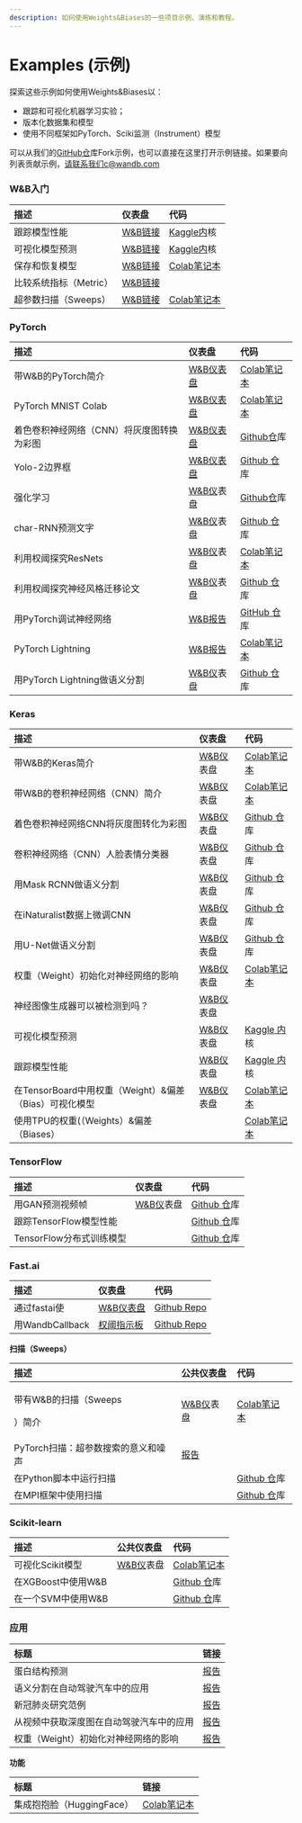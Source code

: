 ```yaml
---
description: 如何使用Weights&Biases的一些项目示例、演练和教程。
---
```


# Examples \(示例\)

 探索这些示例如何使用Weights&Biases以：

* 跟踪和可视化机器学习实验；
* 版本化数据集和模型
* 使用不同框架如PyTorch、Sciki监测（Instrument）模型

可以从我们的[GitHub仓](https://github.com/wandb/examples)库Fork示例，也可以直接在这里打开示例链接。如果要向列表贡献示例，请联系我们c@wandb.com

### **W&B入门**

| 描述 | 仪表盘 | 代码 |
| :--- | :--- | :--- |
| 跟踪模型性能 | [W&B链接](https://wandb.ai/lavanyashukla/visualize-models/reports/Track-Model-Performance--Vmlldzo1NTk2MA)​ | ​[Kaggle内](https://www.kaggle.com/lavanyashukla01/better-models-faster-with-weights-biases)核​ ​ |
| 可视化模型预测 | [W&B链接](https://wandb.ai/lavanyashukla/visualize-predictions/reports/Visualize-Model-Predictions--Vmlldzo1NjM4OA)​ | ​[Kaggle内](https://www.kaggle.com/lavanyashukla01/visualizing-model-performance-with-w-b)核​ |
| 保存和恢复模型 |  [W&B链接](https://wandb.ai/lavanyashukla/save_and_restore/reports/Saving-and-Restoring-Models-with-W&B--Vmlldzo3MDQ3Mw)​ | [ ](https://colab.research.google.com/drive/1pVlV6Ua4C695jVbLoG-wtc50wZ9OOjnC?authuser=1#scrollTo=0LB6j3O-jIsd)[Colab笔记本](https://colab.research.google.com/drive/1pVlV6Ua4C695jVbLoG-wtc50wZ9OOjnC?authuser=1#scrollTo=0LB6j3O-jIsd) |
| 比较系统指标（Metric） | [W&B链接](https://wandb.ai/stacey/estuary/reports/System-metrics-for-model-comparison--Vmlldzo1NzI5Mg)​ |  |
| 超参数扫描（Sweeps） |  [W&B链接](https://wandb.ai/sweep/sweeps-tutorial/workspace?workspace=user-lavanyashukla)​ | [Colab笔记本](https://colab.research.google.com/drive/1gKixa6hNUB8qrn1CfHirOfTEQm0qLCSS?pli=1&authuser=1) |

### PyTorch

| 描述 | 仪表盘 | 代码 |
| :--- | :--- | :--- |
| 带W&B的PyTorch简介 |  [W&B仪表盘](https://app.wandb.ai/wandb/pytorch-intro)​ |  [Colab笔记本](https://github.com/wandb/examples/blob/master/examples/pytorch/pytorch-intro/intro.ipynb) |
| PyTorch MNIST Colab |  [W&B仪表盘](https://app.wandb.ai/wandb/pytorch-mnist)​ |  [Colab笔记本](https://colab.research.google.com/drive/1zkoPdBZWUMsTpvA35ShVNAP0QcRsPUjf?pli=1&authuser=1#scrollTo=oewlztOSe5n4) |
| 着色卷积神经网络（CNN）将灰度图转换为彩图 | [W&B仪表盘](https://app.wandb.ai/clarence-n-huang/color-best-looking/reports?view=carey%2FColorizing%20Images) | [Github仓](https://github.com/clarencenhuang/dl-colorize)库​ |
| Yolo-2边界框 | [W&B仪表盘](https://app.wandb.ai/l2k2/darknet)​ | [Github 仓](https://github.com/lukas/pytorch-yolo2)库​ |
| 强化学习 | [ ](https://wandb.ai/kairproject/kair_algorithms_draft-scripts/runs/ylmssdkf)[W&B仪](https://wandb.ai/kairproject/kair_algorithms_draft-scripts/runs/ylmssdkf)表盘​ | [Github仓](https://github.com/kairproject/kair_algorithms_draft)库​ |
| char-RNN预测文字 |  [W&B仪](https://wandb.ai/borisd13/char-RNN)表盘​ | [Github 仓](https://github.com/borisdayma/char-RNN)库​ |
| 利用权阈探究ResNets |  [W&B仪](https://wandb.ai/cayush/resnet/reports/Exploring-ResNets-With-W&B--Vmlldzo2NDc4NA)表盘​ |  [Colab笔记本](https://colab.research.google.com/drive/1s62r_nK4RNd3PIyrAd2H72gvrMElX3hN?usp=sharing&pli=1&authuser=1)​ |
| 利用权阈探究神经风格迁移论文 |  [W&B仪](https://wandb.ai/cayush/resnet/reports/Exploring-ResNets-With-W&B--Vmlldzo2NDc4NA)表盘​ | [Github 仓](https://github.com/AyushExel/Neural-Style-Transfer)库​ |
| 用PyTorch调试神经网络 | [W&B报告](https://wandb.ai/ayush-thakur/debug-neural-nets/reports/Visualizing-and-Debugging-Neural-Networks-with-PyTorch-and-W-B--Vmlldzo2OTUzNA)​ | [GitHub 仓](https://github.com/ayulockin/debugNNwithWandB)库​ |
| PyTorch Lightning |  [W&B报告](https://wandb.ai/cayush/pytorchlightning/reports/Use-Pytorch-Lightning-with-Weights-Biases--Vmlldzo2NjQ1Mw)​ |  [Colab笔记本](https://colab.research.google.com/drive/1GHWwfzAsWx_Q1paw73hngAvA7-U9QHi-?pli=1&authuser=1) |
| 用PyTorch Lightning做语义分割 | [W&B仪](https://wandb.ai/borisd13/lightning-kitti/reports/Lightning-Kitti--Vmlldzo3MTcyMw)表盘​ | [Github 仓](https://github.com/borisdayma/lightning-kitti)库​ |

### Keras

| 描述 | 仪表盘 | 代码 |
| :--- | :--- | :--- |
| 带W&B的Keras简介 |  [W&B仪](https://wandb.ai/wandb/keras-intro)表盘​ |  [Colab笔记本](https://colab.research.google.com/drive/1pMcNYctQpRoBKD5Z0iXeFWQD8hIDgzCV?pli=1&authuser=1) |
| 带W&B的卷积神经网络（CNN）简介 |  [W&B仪](https://wandb.ai/wandb/cnn-intro?workspace=)表盘​ |  [Colab笔记本](https://colab.research.google.com/drive/1S8SJvH4bqhPvurG4gjh3-t-XulX4S8JX?pli=1&authuser=1) |
| 着色卷积神经网络CNN将灰度图转化为彩图 |  [W&B仪](https://wandb.ai/borisd13/colorizer/reports?view=carey%2FColorizing%20Black%20and%20White%20Images)表盘​ | [Github 仓](https://github.com/borisd13/colorizer)库​ |
| 卷积神经网络（CNN）人脸表情分类器 |  [W&B仪](https://wandb.ai/wandb/face-emotion)表盘​ | [Github 仓](https://github.com/lukas/face_classification)库​ |
| 用Mask RCNN做语义分割 | [W&B仪](https://wandb.ai/trentwatson1/mask-rcnn/?workspace=user-lavanyashukla)表盘​ | [Github 仓](https://github.com/connorhough/mask_rcnn)库​ |
| 在iNaturalist数据上微调CNN |   [W&B仪](https://wandb.ai/stacey/keras_finetune?workspace=user-l2k2)表盘​ | [Github 仓](https://github.com/wandb/examples/tree/master/examples/keras/keras-cnn-nature)库​ |
| 用U-Net做语义分割 |  [W&B仪](https://wandb.ai/gabesmed/witness)表盘​ | [Github 仓](https://github.com/wandb/witness)库​ |
| 权重（Weight）初始化对神经网络的影响 |  [W&B仪](https://wandb.ai/sayakpaul/weight-initialization-tb/reports/Effects-of-Weight-Initialization-on-Neural-Networks--Vmlldzo2ODY0NA)表盘​ |  [Colab笔记本](https://colab.research.google.com/drive/1Faqy6QaOkG-5G31MrYmvcmm079XbfKSv?pli=1&authuser=1) |
|  神经图像生成器可以被检测到吗？ |  [W&B仪](https://wandb.ai/lavanyashukla/cnndetection/reports/Can-Neural-Image-Generators-Be-Detected---Vmlldzo2MTU1Mw)表盘​ |  |
| 可视化模型预测 | [W&B仪](https://wandb.ai/lavanyashukla/visualize-predictions/reports/Visualize-Model-Predictions--Vmlldzo1NjM4OA)表盘​ | [Kaggle 内](https://www.kaggle.com/lavanyashukla01/visualizing-model-performance-with-w-b)核​ |
| 跟踪模型性能 | [W&B仪](https://wandb.ai/lavanyashukla/visualize-models/reports/Track-Model-Performance--Vmlldzo1NTk2MA)表盘​ | [Kaggle 内](https://www.kaggle.com/lavanyashukla01/better-models-faster-with-weights-biases)核​ |
| 在TensorBoard中用权重（Weight）&偏差（Bias）可视化模型 | [W&B仪](https://wandb.ai/lavanyashukla/visualize-models/reports/Track-Model-Performance--Vmlldzo1NTk2MA)表盘​ |  [Colab笔记本](https://colab.research.google.com/gist/sayakpaul/5b31ed03725cc6ae2af41848d4acee45/demo_tensorboard.ipynb) |
| 使用TPU的权重\(（Weights）&偏差（Biases） |  |  [Colab笔记本](https://colab.research.google.com/drive/1gXEr0a_8ZbHt5-uO80JdQJxJ_uoYR4qv?usp=sharing&pli=1&authuser=1) |

### TensorFlow

| 描述 | 仪表盘 | 代码 |
| :--- | :--- | :--- |
| 用GAN预测视频帧 | [W&B仪](https://wandb.ai/wandb/catz/runs/qfsbxd3r?workspace=user-)表盘​ | [Github 仓](https://github.com/sirebellum/catz_contest)库​ |
| 跟踪TensorFlow模型性能 |  | ​[Github 仓](https://github.com/wandb/examples/blob/master/examples/tensorflow/tf-estimator-mnist/mnist.py)库​ |
| TensorFlow分布式训练模型 |  | [Github 仓](https://github.com/wandb/examples/tree/master/examples/tensorflow/tf-distributed-mnist/train.py)库​ |

### Fast.ai

| 描述 | 仪表盘 | 代码 |
| :--- | :--- | :--- |
| 通过fastai使 | [W&B仪表盘](https://wandb.ai/borisd13/demo_config/reports/Visualize-Track-Compare-Fastai-Models--Vmlldzo4MzAyNA)​ | [Github Repo](https://github.com/borisdayma/simpsons-fastai) |
| 用WandbCallback | [ 权阈指示板](https://wandb.ai/borisd13/semantic-segmentation/?workspace=user-borisd13) | [Github Repo](https://github.com/borisdayma/semantic-segmentation/blob/master/src/train.py) |

 **扫描（**Sweeps**）**

<table>
  <thead>
    <tr>
      <th style="text-align:left">&#x63CF;&#x8FF0;</th>
      <th style="text-align:left">&#x516C;&#x5171;&#x4EEA;&#x8868;&#x76D8;</th>
      <th style="text-align:left">&#x4EE3;&#x7801;</th>
    </tr>
  </thead>
  <tbody>
    <tr>
      <td style="text-align:left">
        <p>&#x5E26;&#x6709;W&amp;B&#x7684;&#x626B;&#x63CF;&#xFF08;Sweeps</p>
        <p>&#xFF09;&#x7B80;&#x4ECB;</p>
      </td>
      <td style="text-align:left"> <a href="https://wandb.ai/sweep/simpsons?workspace=user-lavanyashukla">W&amp;B&#x4EEA;</a>&#x8868;&#x76D8;&#x200B;</td>
      <td
      style="text-align:left"><a href="https://colab.research.google.com/drive/181GCGp36_75C2zm7WLxr9U2QjMXXoibt?pli=1&amp;authuser=1">Colab&#x7B14;&#x8BB0;&#x672C;</a>
        </td>
    </tr>
    <tr>
      <td style="text-align:left">PyTorch&#x626B;&#x63CF;&#xFF1A;&#x8D85;&#x53C2;&#x6570;&#x641C;&#x7D22;&#x7684;&#x610F;&#x4E49;&#x548C;&#x566A;&#x58F0;</td>
      <td
      style="text-align:left"><a href="https://wandb.ai/stacey/pytorch_intro/reports/Meaning-and-Noise-in-Hyperparameter-Search--Vmlldzo0Mzk5MQ">&#x62A5;&#x544A;</a>
        </td>
        <td style="text-align:left"></td>
    </tr>
    <tr>
      <td style="text-align:left">&#x5728;Python&#x811A;&#x672C;&#x4E2D;&#x8FD0;&#x884C;&#x626B;&#x63CF;</td>
      <td
      style="text-align:left"></td>
        <td style="text-align:left"><a href="https://github.com/wandb/examples/blob/master/examples/wandb-sweeps/sweeps-python/sweep.py">Github &#x4ED3;</a>&#x5E93;&#x200B;</td>
    </tr>
    <tr>
      <td style="text-align:left">&#x5728;MPI&#x6846;&#x67B6;&#x4E2D;&#x4F7F;&#x7528;&#x626B;&#x63CF;</td>
      <td
      style="text-align:left"></td>
        <td style="text-align:left"><a href="https://github.com/wandb/examples/tree/master/examples/wandb-sweeps/sweeps-mpi-wrappers">Github &#x4ED3;</a>&#x5E93;&#x200B;</td>
    </tr>
  </tbody>
</table>

### Scikit-learn

| 描述 | 公共仪表盘 | 代码 |
| :--- | :--- | :--- |
| 可视化Scikit模型 | ​[W&B仪](https://wandb.ai/lavanyashukla/visualize-sklearn/reports/Visualize-Scikit-Models--Vmlldzo0ODIzNg)表盘 | [Colab笔记本](https://colab.research.google.com/drive/1j_4UQTT0Lib8ueAU5zXECxesCj_ofjw7?pli=1&authuser=1) |
| 在XGBoost中使用W&B |  | [Github 仓](https://github.com/wandb/examples/tree/master/examples/boosting-algorithms/xgboost-dermatology)库​ |
| 在一个SVM中使用W&B |  | ​[Github 仓](https://github.com/wandb/examples/tree/master/examples/scikit/scikit-iris)库​ |

### **应用**

| 标题 | 链接 |
| :--- | :--- |
| 蛋白结构预测 |  [报告](https://wandb.ai/koes-group/protein-transformer/reports/Evaluating-the-Impact-of-Sequence-Convolutions-and-Embeddings-on-Protein-Structure-Prediction--Vmlldzo2OTg4Nw) |
| 语义分割在自动驾驶汽车中的应用 |  [报告](https://wandb.ai/stacey/deep-drive/reports/The-View-from-the-Driver%27s-Seat--Vmlldzo1MTg5NQ) |
| 新冠肺炎研究范例 |  [报告](https://wandb.ai/cayush/covid-19-scans/reports/COVID-19-research-using-PyTorch-and-W&B--Vmlldzo2OTQ5OA) |
| 从视频中获取深度图在自动驾驶汽车中的应用 |  [报告](https://wandb.ai/stacey/sfmlearner/reports/See-3D-from-Video:-Depth-Perception-for-Self-Driving-Cars--Vmlldzo2Nzg2Nw) |
| 权重（Weight）初始化对神经网络的影响 |  [报告](https://wandb.ai/sayakpaul/weight-initialization-tb/reports/Effects-of-Weight-Initialization-on-Neural-Networks--Vmlldzo2ODY0NA) |

 **功能**

| 标题 | 链接 |
| :--- | :--- |
| 集成抱抱脸（HuggingFace） |  [Colab笔记本](https://colab.research.google.com/drive/1NEiqNPhiouu2pPwDAVeFoN4-vTYMz9F8?pli=1&authuser=1) |



